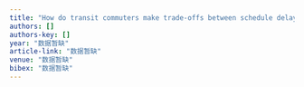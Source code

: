 ```yaml
---
title: "How do transit commuters make trade-offs between schedule delay penalty and congestion cost? Empirical study in Beijing"
authors: []
authors-key: []
year: "数据暂缺"
article-link: "数据暂缺"
venue: "数据暂缺"
bibex: "数据暂缺"
---
```

